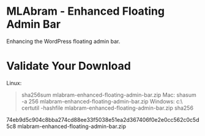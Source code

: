 # MLAbram - Enhanced Floating Admin Bar
Enhancing the WordPress floating admin bar.


# Validate Your Download

Linux:
> sha256sum mlabram-enhanced-floating-admin-bar.zip
Mac:
> shasum -a 256 mlabram-enhanced-floating-admin-bar.zip
Windows:
c:\ certutil -hashfile mlabram-enhanced-floating-admin-bar.zip sha256


74eb9d5c904c8bba274cd88ee33f5038e51ea2d367406f0e2e0cc562c0c5d5c8 mlabram-enhanced-floating-admin-bar.zip
